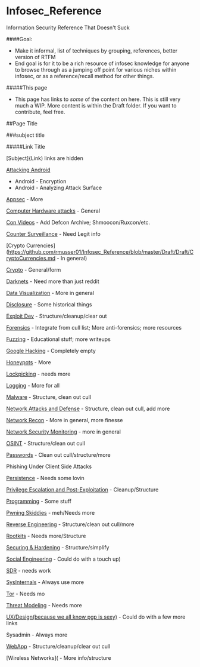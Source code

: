 # Infosec_Reference
Information Security Reference That Doesn't Suck


####Goal:

* Make it informal, list of techniques by grouping, references, better version of RTFM
* End goal is for it to be a rich resource of infosec knowledge for anyone to browse through as a jumping off point for various niches within infosec, or as a reference/recall method for other things.


#####This page
* This page has links to *some* of the content on here. This is still very much a  WIP. More content is within the Draft folder. If you want to contribute, feel free.


##Page Title

###subject title

#####Link Title

[Subject]{Link) links are hidden

[Attacking Android](https://github.com/rmusser01/Infosec_Reference/blob/master/Draft/Draft/Attacking%20Android.md)
* Android - Encryption
* Android - Analyzing Attack Surface

[Appsec](https://github.com/rmusser01/Infosec_Reference/blob/master/Draft/Draft/AppSec.md) - More

[Computer Hardware attacks](https://github.com/rmusser01/Infosec_Reference/blob/master/Draft/Draft/Computer%20Hardware%20Attacks.md) - General

[Con Videos](https://github.com/rmusser01/Infosec_Reference/blob/master/Draft/Draft/Con%20Videos%20Stuff.md) - Add Defcon Archive; Shmoocon/Ruxcon/etc.

[Counter Surveillance](https://github.com/rmusser01/Infosec_Reference/blob/master/Draft/Draft/Counter%20Surveillance.md) - Need Legit info

[Crypto Currencies](https://github.com/rmusser01/Infosec_Reference/blob/master/Draft/Draft/CryptoCurrencies.md - In general)

[Crypto](https://github.com/rmusser01/Infosec_Reference/blob/master/Draft/Draft/Cryptography%20%26%20Encryption.md) - General/form 


[Darknets](https://github.com/rmusser01/Infosec_Reference/blob/master/Draft/Draft/Darknets.md) - Need more than just reddit

[Data Visualization](https://github.com/rmusser01/Infosec_Reference/blob/master/Draft/Draft/Data%20Visualization.md) - More in general

[Disclosure](https://github.com/rmusser01/Infosec_Reference/blob/master/Draft/Draft/Disclosure.md) - Some historical things

[Exploit Dev](https://github.com/rmusser01/Infosec_Reference/tree/master/Draft/Draft/Exploit%20Development) - Structure/cleanup/clear out

[Forensics](https://github.com/rmusser01/Infosec_Reference/blob/master/Draft/Draft/Forensics.md) - Integrate from cull list; More anti-forensics; more resources

[Fuzzing](https://github.com/rmusser01/Infosec_Reference/blob/master/Draft/Draft/Fuzzing.md) - Educational stuff; more writeups

[Google Hacking](https://github.com/rmusser01/Infosec_Reference/blob/master/Draft/Draft/Google%20Hacking.md) - Completely empty

[Honeypots](https://github.com/rmusser01/Infosec_Reference/blob/master/Draft/Draft/Honeypots.md) - More

[Lockpicking](https://github.com/rmusser01/Infosec_Reference/blob/master/Draft/Draft/Lockpicking.md) - needs more

[Logging](https://github.com/rmusser01/Infosec_Reference/blob/master/Draft/Draft/Logging.md) - More for all

[Malware](https://github.com/rmusser01/Infosec_Reference/blob/master/Draft/Draft/Malware.md) - Structure, clean out cull

[Network Attacks and Defense](https://github.com/rmusser01/Infosec_Reference/blob/master/Draft/Draft/Network%20Attacks%20%26%20Defenses.md) - Structure, clean out cull, add more

[Network Recon](https://github.com/rmusser01/Infosec_Reference/tree/master/Draft/Draft/Network%20Reconnaissance%26Enumeration) - More in general, more finesse

[Network Security Monitoring](https://github.com/rmusser01/Infosec_Reference/blob/master/Draft/Draft/Network%20Security%20Monitoring.md) - more in general

[OSINT](https://github.com/rmusser01/Infosec_Reference/blob/master/Draft/Draft/Open%20Source%20Intelligence.md) - Structure/clean out cull

[Passwords](https://github.com/rmusser01/Infosec_Reference/blob/master/Draft/Draft/Password%20Bruting%20and%20Hashcracking.md) - Clean out cull/structure/more

Phishing Under Client Side Attacks

[Persistence](https://github.com/rmusser01/Infosec_Reference/blob/master/Draft/Draft/Persistence.md) - Needs some lovin

[Privilege Escalation and Post-Exploitation](https://github.com/rmusser01/Infosec_Reference/tree/master/Draft/Draft/PrivEsc%20Post-Exploitation) - Cleanup/Structure

[Programming](https://github.com/rmusser01/Infosec_Reference/blob/master/Draft/Draft/Programming%20-%20Languages%20Courses%20References.md) - Some stuff

[Pwning Skiddies](https://github.com/rmusser01/Infosec_Reference/blob/master/Draft/Draft/Pwning%20Skiddies.md) - meh/Needs more

[Reverse Engineering](https://github.com/rmusser01/Infosec_Reference/tree/master/Draft/Draft/Reverse%20Engineering) - Structure/clean out cull/more

[Rootkits](https://github.com/rmusser01/Infosec_Reference/blob/master/Draft/Draft/Rootkits.md) - Needs more/Structure

[Securing & Hardening](https://github.com/rmusser01/Infosec_Reference/tree/master/Draft/Draft/Securing%20Hardening) - Structure/simplify

[Social Engineering](https://github.com/rmusser01/Infosec_Reference/blob/master/Draft/Draft/Social%20Engineering.md) - Could do with a touch up)

[SDR](https://github.com/rmusser01/Infosec_Reference/tree/master/Draft/Draft/Software%20Defined%20Radio) - needs work

[SysInternals](https://github.com/rmusser01/Infosec_Reference/blob/master/Draft/Draft/System%20Internals%20Windows%20and%20Linux%20Internals%20Reference.md) - Always use more

[Tor](https://github.com/rmusser01/Infosec_Reference/blob/master/Draft/Draft/Tor.md) - Needs mo

[Threat Modeling](https://github.com/rmusser01/Infosec_Reference/blob/master/Draft/Draft/Threat%20Modeling.md) - Needs more

[UX/Design(because we all know pgp is sexy)](https://github.com/rmusser01/Infosec_Reference/blob/master/Draft/Draft/UX%20Design%20-%20Because%20we%20all%20know%20how%20sexy%20pgp%20is.md) - Could do with a few more links

Sysadmin - Always more

[WebApp](https://github.com/rmusser01/Infosec_Reference/tree/master/Draft/Draft/Web%20Applications) - Structure/cleanup/clear out cull

[Wireless Networks]( - More info/structure

